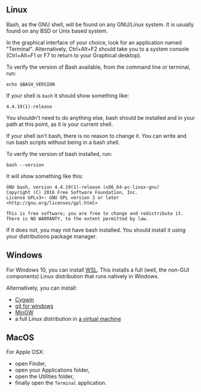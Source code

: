 ## Linux

Bash, as the GNU shell, will be found on any GNU/Linux system. It is usually found on any BSD or Unix based system.

In the graphical interface of your choice, look for an application named "Terminal".
Alternatively, Ctrl+Alt+F2 should take you to a system console (Ctrl+Alt+F1 or F7 to return to your Graphical desktop).

To verify the version of Bash available, from the command line or terminal, run:

    echo $BASH_VERSION

If your shell is `bash` it should show something like:

    4.4.19(1)-release

You shouldn't need to do anything else, bash should be installed and in your path at this point, as it is your current shell.

If your shell isn't bash, there is no reason to change it.
You can write and run bash scripts without being in a bash shell.

To verify the version of bash installed, run:

```plain
bash --version
```

It will show something like this:

```
GNU bash, version 4.4.19(1)-release (x86_64-pc-linux-gnu)
Copyright (C) 2016 Free Software Foundation, Inc.
License GPLv3+: GNU GPL version 3 or later <http://gnu.org/licenses/gpl.html>

This is free software; you are free to change and redistribute it.
There is NO WARRANTY, to the extent permitted by law.
```

If it does not, you may not have bash installed.
You should install it using your distributions package manager.

## Windows

For Windows 10, you can install [WSL](https://docs.microsoft.com/en-us/windows/wsl/about). 
This installs a full (well, the non-GUI components) Linux distribution that runs natively in Windows.

Alternatively, you can install:

* [Cygwin](https://cygwin.com/)
* [git for windows](https://gitforwindows.org/)
* [MinGW](http://mingw.org/)
* a full Linux distribution in [a virtual machine](https://docs.microsoft.com/en-us/virtualization/hyper-v-on-windows/about/)

## MacOS

For Apple OSX:

* open Finder,
* open your Applications folder,
* open the Utilities folder,
* finally open the `Terminal` application.
